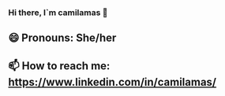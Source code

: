 ### Hi there, I`m camilamas 👋 ###
## 😄 Pronouns: She/her ##
## 📫 How to reach me: https://www.linkedin.com/in/camilamas/ ##
